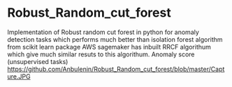 # Robust_Random_cut_forest
Implementation of  Robust random cut forest in python  for anomaly detection tasks which performs much better than isolation forest algorithm from scikit learn package
AWS sagemaker has inbuilt RRCF algorithum which give much similar resuts to this algorithum.
Anomaly score (unsupervised tasks)
https://github.com/Anbulenin/Robust_Random_cut_forest/blob/master/Capture.JPG
